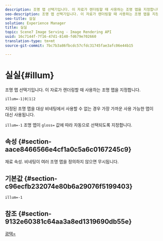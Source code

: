 ```yaml
---
description: 조명 맵 선택기입니다. 이 자료가 렌더링할 때 사용하는 조명 맵을 지정합니다.
seo-description: 조명 맵 선택기입니다. 이 자료가 렌더링할 때 사용하는 조명 맵을 지정합니다.
seo-title: 실실
solution: Experience Manager
title: 실실
topic: Scene7 Image Serving - Image Rendering API
uuid: 16c7144f-7f16-47d1-8140-fd679e702660
translation-type: tm+mt
source-git-commit: 7bc7b3a86fbcdc57cfdc31745fae3afc06e44b15

---
```



# 실실{#illum}

조명 맵 선택기입니다. 이 자료가 렌더링할 때 사용하는 조명 맵을 지정합니다.

`illum=-1|0|1|2`

지정된 조명 맵을 대상 비네팅에서 사용할 수 없는 경우 가장 가까운 사용 가능한 맵이 대신 사용됩니다.

`illum=-1` 조명 맵이 `gloss=` 값에 따라 자동으로 선택되도록 지정합니다.

## 속성 {#section-aace8466566e4cf1a0c5a6c0167245c9}

재료 속성. 비네팅이 여러 조명 맵을 정의하지 않으면 무시됩니다.

## 기본값 {#section-c96ecfb232074e80b6a29076f5199403}

`illum=-1`

## 참조 {#section-9132e60381c64aa3a8ed1319690db55e}

[광택=](../../../../../ir-api/http-protocol/image-rendering-api-ref/c-ir-http-protocol-ref/c-ir-http-protocol-command-reference/r-ir-http-gloss.md#reference-325aef2ee51e4e1584a06047427340ca)
